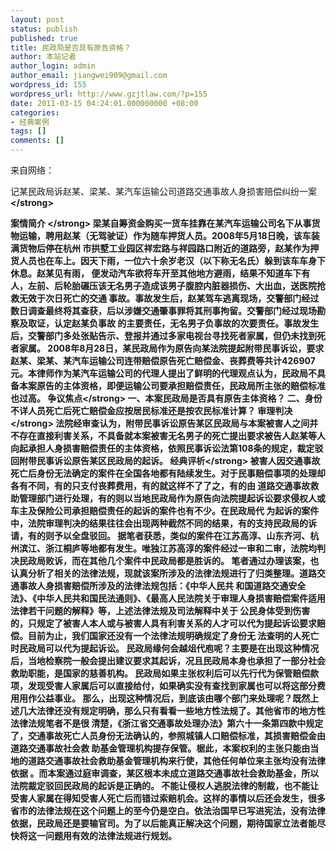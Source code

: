 ```yaml
---
layout: post
status: publish
published: true
title: 民政局是否具有原告资格？
author: 本站记者
author_login: admin
author_email: jiangwei909@gmail.com
wordpress_id: 155
wordpress_url: http://www.gzjtlaw.com/?p=155
date: 2011-03-15 04:24:01.000000000 +08:00
categories:
- 经典案例
tags: []
comments: []
---
```

来自网络：

记某民政局诉赵某、梁某、某汽车运输公司道路交通事故人身损害赔偿纠纷一案  <strong><&#47;strong>

<strong>案情简介
<&#47;strong> 梁某自筹资金购买一货车挂靠在某汽车运输公司名下从事货物运输，聘用赵某（无驾驶证）作为随车押货人员。2008年5月18日晚，该车装满货物后停在杭州 市拱墅工业园区祥宏路与祥园路口附近的道路旁，赵某作为押货人员也在车上。因天下雨，一位六十余岁老汉（以下称无名氏）躲到该车车身下休息。赵某见有雨， 便发动汽车欲将车开至其他地方避雨，结果不知道车下有人，左前、后轮胎碾压该无名男子造成该男子腹腔内脏器损伤、大出血，送医院抢救无效于次日死亡的交通 事故。事故发生后，赵某驾车逃离现场，交警部门经过数日调查最终将其查获，后以涉嫌交通肇事罪将其刑事拘留。交警部门经过现场勘察及取证，认定赵某负事故 的主要责任，无名男子负事故的次要责任。事故发生后，交警部门多处张贴告示、登报并通过多家电视台寻找死者家属，但仍未找到死者家属。
2008年8月28日，某民政局作为原告向某法院提起附带民事诉讼，要求赵某、梁某、某汽车运输公司连带赔偿原告死亡赔偿金、丧葬费等共计426907 元。本律师作为某汽车运输公司的代理人提出了鲜明的代理观点认为，民政局不具备本案原告的主体资格，即便运输公司要承担赔偿责任，民政局所主张的赔偿标准 也过高。
<strong>争议焦点<&#47;strong>
一、本案民政局是否具有原告主体资格？
二、身份不详人员死亡后死亡赔偿金应按居民标准还是按农民标准计算？
<strong>审理判决<&#47;strong>
法院经审查认为，附带民事诉讼原告某区民政局与本案被害人之间并不存在直接利害关系，不具备就本案被害无名男子的死亡提出要求被告人赵某等人向起承担人身损害赔偿责任的主体资格，依照民事诉讼法第108条的规定，裁定驳回附带民事诉讼原告某区民政局的起诉。
<strong>经典评析<&#47;strong>
被害人因交通事故死亡后身份无法确定的案件在全国各地都有陆续发生。对于民事赔偿事项的处理却各有不同，有的只支付丧葬费用，有的就这样不了了之，有的由 道路交通事故救助管理部门进行处理，有的则以当地民政局作为原告向法院提起诉讼要求侵权人或车主及保险公司承担赔偿责任的起诉的案件也有不少。在民政局代 为起诉的案件中，法院审理判决的结果往往会出现两种截然不同的结果，有的支持民政局的诉请，有的则予以全盘驳回。
据笔者获悉，类似的案件在江苏高淳、山东齐河、杭州滨江、浙江桐庐等地都有发生。唯独江苏高淳的案件经过一审和二审，法院均判决民政局败诉，而在其他几个案件中民政局都是胜诉的。
笔者通过办理该案，也认真分析了相关的法律法规，现就该案所涉及的法律法规进行了归类整理。道路交通事故人身损害赔偿所涉及的法律法规包括：《中华人民共 和国道路交通安全法》、《中华人民共和国民法通则》、《最高人民法院关于审理人身损害赔偿案件适用法律若干问题的解释》等，上述法律法规及司法解释中关于 公民身体受到伤害的，只规定了被害人本人或与被害人具有利害关系的人才可以代为提起诉讼要求赔偿。目前为止，我们国家还没有一个法律法规明确规定了身份无 法查明的人死亡时民政局可以代为提起诉讼。
民政局缘何会越俎代庖呢？主要是在出现这种情况后，当地检察院一般会提出建议要求其起诉，况且民政局本身也承担了一部分社会救助职能，是国家的慈善机构。 民政局如果主张权利后可以先行代为保管赔偿款项，发现受害人家属后可以直接给付，如果确实没有查找到家属也可以将这部分费用用作公益事业。
那么，出现这种情况后，到底该由哪个部门来处理呢？既然上述几大法律还没有规定明确，那么只有看看一些地方性法规了。其他省市的地方性法律法规笔者不是很 清楚，《浙江省交通事故处理办法》第六十一条第四款中规定了，交通事故死亡人员身份无法确认的，参照城镇人口赔偿标准，其损害赔偿金由道路交通事故社会救 助基金管理机构提存保管。椐此，本案权利的主张只能由当地的道路交通事故社会救助基金管理机构来行使，其他任何单位来主张均没有法律依据  。而本案通过庭审调查，某区根本未成立道路交通事故社会救助基金，所以法院裁定驳回民政局的起诉是正确的。
不能让侵权人逃脱法律的制裁，也不能让 受害人家属在得知受害人死亡后而错过索赔机会。这样的事情以后还会发生，很多省市的法律法规在这个问题上的至今仍是空白。依法治国早已写进宪法，没有法律 依据，民政局还是要输官司。为了以后能真正解决这个问题，期待国家立法者能尽快将这一问题用有效的法律法规进行规划。
